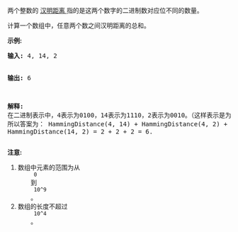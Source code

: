 <html>
 <body>
  <p>
   两个整数的
   <a href="https://baike.baidu.com/item/%E6%B1%89%E6%98%8E%E8%B7%9D%E7%A6%BB/475174?fr=aladdin">
    汉明距离
   </a>
   指的是这两个数字的二进制数对应位不同的数量。
  </p>
  <p>
   计算一个数组中，任意两个数之间汉明距离的总和。
  </p>
  <p>
   <strong>
    示例:
   </strong>
  </p>
  <pre>
<strong>输入:</strong> 4, 14, 2

<strong>输出:</strong> 6

<strong>解释:</strong> 在二进制表示中，4表示为0100，14表示为1110，2表示为0010。（这样表示是为了体现后四位之间关系）
所以答案为：
HammingDistance(4, 14) + HammingDistance(4, 2) + HammingDistance(14, 2) = 2 + 2 + 2 = 6.
</pre>
  <p>
   <strong>
    注意:
   </strong>
  </p>
  <ol>
   <li>
    数组中元素的范围为从
    <code>
     0
    </code>
    到
    <code>
     10^9
    </code>
    。
   </li>
   <li>
    数组的长度不超过
    <code>
     10^4
    </code>
    。
   </li>
  </ol>
 </body>
</html>